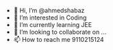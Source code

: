- 👋 Hi, I’m @ahmedshabaz
- 👀 I’m interested in Coding
- 🌱 I’m currently learning JEE
- 💞️ I’m looking to collaborate on ...
- 📫 How to reach me 9110215124

<!---
ahmedshabaz/ahmedshabaz is a ✨ special ✨ repository because its `README.md` (this file) appears on your GitHub profile.
You can click the Preview link to take a look at your changes.
--->
